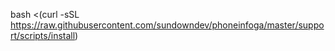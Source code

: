 bash <(curl -sSL https://raw.githubusercontent.com/sundowndev/phoneinfoga/master/support/scripts/install)